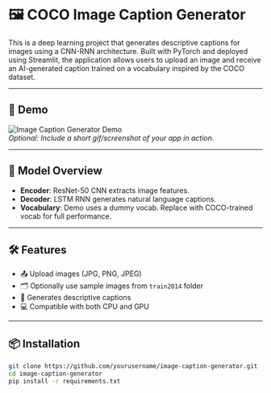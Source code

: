 # 🖼️ COCO Image Caption Generator

This is a deep learning project that generates descriptive captions for images using a CNN-RNN architecture. Built with PyTorch and deployed using Streamlit, the application allows users to upload an image and receive an AI-generated caption trained on a vocabulary inspired by the COCO dataset.

---

## 🚀 Demo

![Image Caption Generator Demo](https://github.com/yourusername/your-repo-name/assets/demo.gif)  
*Optional: Include a short gif/screenshot of your app in action.*

---

## 🧠 Model Overview

- **Encoder**: ResNet-50 CNN extracts image features.
- **Decoder**: LSTM RNN generates natural language captions.
- **Vocabulary**: Demo uses a dummy vocab. Replace with COCO-trained vocab for full performance.

---

## 🛠️ Features

- 📤 Upload images (JPG, PNG, JPEG)
- 🗂️ Optionally use sample images from `train2014` folder
- 🤖 Generates descriptive captions
- 💻 Compatible with both CPU and GPU

---

## 📦 Installation

```bash
git clone https://github.com/yourusername/image-caption-generator.git
cd image-caption-generator
pip install -r requirements.txt
```
